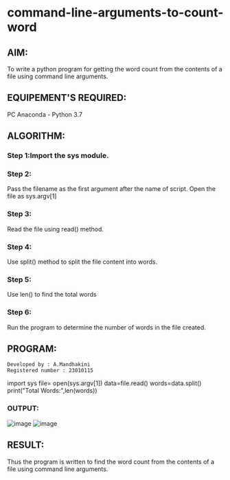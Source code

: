 # command-line-arguments-to-count-word
## AIM:
To write a python program for getting the word count from the contents of a file using command line arguments.
## EQUIPEMENT'S REQUIRED: 
PC
Anaconda - Python 3.7
## ALGORITHM: 
### Step 1:Import the sys module.

### Step 2:
Pass the filename as the first argument after the name of script. Open the file as sys.argv[1]

### Step 3:
Read the file using read() method.

### Step 4:
Use split() method to split the file content into words.

### Step 5:
Use len() to find the total words

### Step 6:
Run the program to determine the number of words in the file created.


## PROGRAM:
```
Developed by : A.Mandhakini
Registered number : 23010115
```
import sys
file= open(sys.argv[1])
data=file.read()
words=data.split()
print("Total Words:",len(words))

### OUTPUT:
![image](https://github.com/MandhakiniA/command-line-arguments-to-count-word/assets/150005194/53b2b8da-e55f-4a02-aeaf-589f692b4b94)
![image](https://github.com/MandhakiniA/command-line-arguments-to-count-word/assets/150005194/c32d7aef-e4c8-421d-b2ce-b851f470e2c4)





## RESULT:
Thus the program is written to find the word count from the contents of a file using command line arguments.
